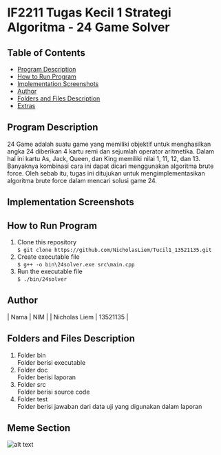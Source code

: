 <h1> <b> IF2211 Tugas Kecil 1 Strategi Algoritma - 24 Game Solver </b> </h1>

## **Table of Contents**
* [Program Description](#program-description)
* [How to Run Program](#how-to-run-program)
* [Implementation Screenshots](#implementation-screenshots)
* [Author](#author)
* [Folders and Files Description](#folders-and-files-description)
* [Extras](#meme-section)

## **Program Description**
<p> 24 Game adalah suatu game yang memiliki objektif untuk menghasilkan angka 24 diberikan 4 kartu remi dan sejumlah operator aritmetika. 
Dalam hal ini kartu As, Jack, Queen, dan King memiliki nilai 1, 11, 12, dan 13. Banyaknya kombinasi cara ini dapat dicari menggunakan algoritma
brute force. Oleh sebab itu, tugas ini ditujukan untuk mengimplementasikan algoritma brute force dalam mencari solusi game 24.</p>

 ## **Implementation Screenshots**
<!-- Screenshot contoh source code yang valid pada JavaScript
<img src="./assets/image_isi_file_true.jpg" alt="Source Code True"> <br>
Screenshot hasil output *true* pada program 
<img src="./assets/hasil_true.jpg" alt="Source Code True"> <br>
Screenshot contoh source code yang tidak valid pada JavaScript
<img src="./assets/image_isi_file_false.jpg" alt="Source Code True"> <br>
Screenshot hasil output *false* pada program 
<img src="./assets/hasil_false.jpg" alt="Source Code True"> <br> -->

## **How to Run Program**
1. Clone this repository <br>
`$ git clone https://github.com/NicholasLiem/Tucil1_13521135.git `
2. Create executable file <br>
`$ g++ -o bin\24solver.exe src\main.cpp`
3. Run the executable file <br>
`$ ./bin/24solver`

## **Author**
| Nama | NIM |
| Nicholas Liem | 13521135 |

## **Folders and Files Description**
1. Folder bin <br>
Folder berisi executable
2. Folder doc <br>
Folder berisi laporan
3. Folder src <br>
Folder berisi source code
4. Folder test <br>
Folder berisi jawaban dari data uji yang digunakan dalam laporan

## **Meme Section**
![alt text](https://i.kym-cdn.com/photos/images/original/002/046/058/28a.png)